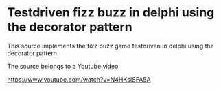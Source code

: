 # Testdriven fizz buzz in delphi using the decorator pattern

This source implements the fizz buzz game testdriven in delphi using the decorator pattern.

The source belongs to a Youtube video

https://www.youtube.com/watch?v=N4HKsISFA5A
